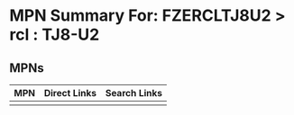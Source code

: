 



# MPN Summary For: FZERCLTJ8U2 > rcl : TJ8-U2

## MPNs
  

|MPN|Direct Links|Search Links|
| :--- | :--- | :--- |
||||

